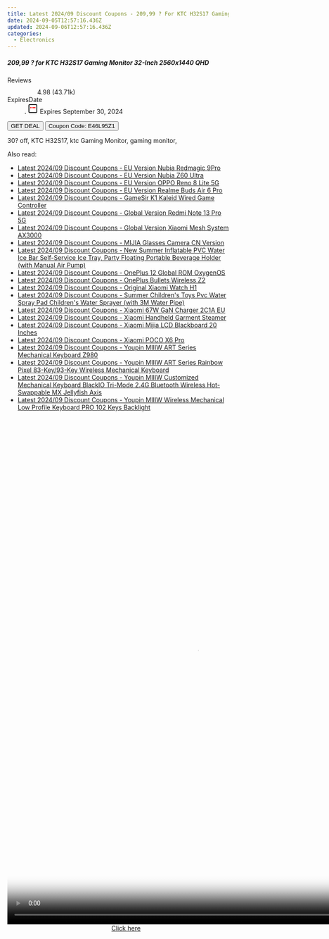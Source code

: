 ```yaml
---
title: Latest 2024/09 Discount Coupons - 209,99 ? For KTC H32S17 Gaming Monitor 32-Inch 2560X1440 QHD
date: 2024-09-05T12:57:16.436Z
updated: 2024-09-06T12:57:16.436Z
categories:
  - Electronics
---
```



<div class="max-w-4xl mx-auto grid grid-cols-1 lg:max-w-5xl lg:gap-x-20 lg:grid-cols-2">
  <div class="relative p-3 col-start-1 row-start-1 flex flex-col-reverse rounded-lg bg-gradient-to-t from-black/75 via-black/0 sm:bg-none sm:row-start-2 sm:p-0 lg:row-start-1">
    <h5 class="mt-1 text-lg font-semibold text-white sm:text-slate-900 md:text-2xl dark:sm:text-white">209,99 ? for KTC H32S17 Gaming Monitor 32-Inch 2560x1440 QHD</h5>
  </div>
  
  <div class="col-start-1 col-end-3 row-start-1 grid gap-4 sm:mb-6 sm:grid-cols-4 lg:col-start-2 lg:row-span-6 lg:row-end-6 lg:mb-0 lg:gap-6">
    
  </div>
  <dl class="row-start-2 mt-4 flex items-center text-xs font-medium sm:row-start-3 sm:mt-1 md:mt-2.5 lg:row-start-2">
    <dt class="sr-only">Reviews</dt>
    <dd class="flex items-center text-indigo-600 dark:text-indigo-400">
      <svg width="24" height="24" fill="none" aria-hidden="true" class="mr-1 stroke-current dark:stroke-indigo-500">
        <path d="m12 5 2 5h5l-4 4 2.103 5L12 16l-5.103 3L9 14l-4-4h5l2-5Z" stroke-width="2" stroke-linecap="round" stroke-linejoin="round" />
      </svg>
      <span>4.98 <span class="font-normal text-slate-400">(43.71k)</span></span>
    </dd>
    <dt class="sr-only">ExpiresDate</dt>
    <dd class="flex items-center">
      <svg width="2" height="2" aria-hidden="true" fill="currentColor" class="mx-3 text-slate-300">
        <circle cx="1" cy="1" r="1" />
      </svg>
      <svg width="24" height="24" viewBox="0 0 24 24" fill="none" stroke="currentColor" stroke-width="2">
        <rect x="3" y="3" width="18" height="18" rx="2" fill="#fff" />
        <path d="M6 10L18 10" stroke="red" stroke-width="2" fill="none" />
        <path d="M10 6L10 18" stroke="#fff" stroke-width="2" fill="none" />
      </svg>
      Expires September 30, 2024    </dd>
  </dl>
  <div class="col-start-1 row-start-3 mt-4 self-center sm:col-start-2 sm:row-span-2 sm:row-start-2 sm:mt-0 lg:col-start-1 lg:row-start-3 lg:row-end-4 lg:mt-6">
    <button type="button" onClick="javascript:window.open(decodeURIComponent('https%3A%2F%2Fwww.shareasale.com%2Fu.cfm%3Fd%3D1038529%26m%3D77450%26u%3D4338022'), '_blank');void(0);" class="rounded-lg bg-red-600 px-3 py-2 text-sm font-medium leading-6 text-white">GET DEAL</button>
    <button type="button" onClick="javascript:window.open(decodeURIComponent('https%3A%2F%2Fwww.shareasale.com%2Fu.cfm%3Fd%3D1038529%26m%3D77450%26u%3D4338022'), '_blank');void(0);" class="border-dashed border-2 border-indigo-600 bg-green-100 text-sm leading-6 font-medium py-2 px-3 rounded-lg">Coupon Code: E46L95Z1</button>
  </div>
  <p class="col-start-1 mt-4 text-sm leading-6 sm:col-span-2 lg:col-span-1 lg:row-start-4 lg:mt-6 dark:text-slate-400">
    30? off, 
KTC H32S17, ktc Gaming Monitor, gaming monitor,  </p>
</div>
<span class="atpl-alsoreadstyle">Also read:</span>
<div><ul>
<li><a href="https://coupons.techidaily.com/coupon-1117823-share-97331-sale/"><u>Latest 2024/09 Discount Coupons - EU Version Nubia Redmagic 9Pro</u></a></li>
<li><a href="https://coupons.techidaily.com/coupon-1117822-share-97331-sale/"><u>Latest 2024/09 Discount Coupons - EU Version Nubia Z60 Ultra</u></a></li>
<li><a href="https://coupons.techidaily.com/coupon-1117821-share-97331-sale/"><u>Latest 2024/09 Discount Coupons - EU Version OPPO Reno 8 Lite 5G</u></a></li>
<li><a href="https://coupons.techidaily.com/coupon-1117826-share-97331-sale/"><u>Latest 2024/09 Discount Coupons - EU Version Realme Buds Air 6 Pro</u></a></li>
<li><a href="https://coupons.techidaily.com/coupon-1117827-share-97331-sale/"><u>Latest 2024/09 Discount Coupons - GameSir K1 Kaleid Wired Game Controller</u></a></li>
<li><a href="https://coupons.techidaily.com/coupon-1117811-share-97331-sale/"><u>Latest 2024/09 Discount Coupons - Global Version Redmi Note 13 Pro 5G</u></a></li>
<li><a href="https://coupons.techidaily.com/coupon-1117824-share-97331-sale/"><u>Latest 2024/09 Discount Coupons - Global Version Xiaomi Mesh System AX3000</u></a></li>
<li><a href="https://coupons.techidaily.com/coupon-1117817-share-97331-sale/"><u>Latest 2024/09 Discount Coupons - MIJIA Glasses Camera CN Version</u></a></li>
<li><a href="https://coupons.techidaily.com/coupon-1117828-share-97331-sale/"><u>Latest 2024/09 Discount Coupons - New Summer Inflatable PVC Water Ice Bar Self-Service Ice Tray, Party Floating Portable Beverage Holder (with Manual Air Pump)</u></a></li>
<li><a href="https://coupons.techidaily.com/coupon-1117819-share-97331-sale/"><u>Latest 2024/09 Discount Coupons - OnePlus 12 Global ROM OxygenOS</u></a></li>
<li><a href="https://coupons.techidaily.com/coupon-1117825-share-97331-sale/"><u>Latest 2024/09 Discount Coupons - OnePlus Bullets Wireless Z2</u></a></li>
<li><a href="https://coupons.techidaily.com/coupon-1117812-share-97331-sale/"><u>Latest 2024/09 Discount Coupons - Original Xiaomi Watch H1</u></a></li>
<li><a href="https://coupons.techidaily.com/coupon-1117829-share-97331-sale/"><u>Latest 2024/09 Discount Coupons - Summer Children's Toys Pvc Water Spray Pad Children's Water Sprayer (with 3M Water Pipe)</u></a></li>
<li><a href="https://coupons.techidaily.com/coupon-1117830-share-97331-sale/"><u>Latest 2024/09 Discount Coupons - Xiaomi 67W GaN Charger 2C1A EU</u></a></li>
<li><a href="https://coupons.techidaily.com/coupon-1117831-share-97331-sale/"><u>Latest 2024/09 Discount Coupons - Xiaomi Handheld Garment Steamer</u></a></li>
<li><a href="https://coupons.techidaily.com/coupon-1117818-share-97331-sale/"><u>Latest 2024/09 Discount Coupons - Xiaomi Mijia LCD Blackboard 20 Inches</u></a></li>
<li><a href="https://coupons.techidaily.com/coupon-1117820-share-97331-sale/"><u>Latest 2024/09 Discount Coupons - Xiaomi POCO X6 Pro</u></a></li>
<li><a href="https://coupons.techidaily.com/coupon-1117816-share-97331-sale/"><u>Latest 2024/09 Discount Coupons - Youpin MIIIW ART Series Mechanical Keyboard Z980</u></a></li>
<li><a href="https://coupons.techidaily.com/coupon-1117813-share-97331-sale/"><u>Latest 2024/09 Discount Coupons - Youpin MIIIW ART Series Rainbow Pixel 83-Key/93-Key Wireless Mechanical Keyboard</u></a></li>
<li><a href="https://coupons.techidaily.com/coupon-1117814-share-97331-sale/"><u>Latest 2024/09 Discount Coupons - Youpin MIIIW Customized Mechanical Keyboard BlackIO Tri-Mode 2.4G Bluetooth Wireless Hot-Swappable MX Jellyfish Axis</u></a></li>
<li><a href="https://coupons.techidaily.com/coupon-1117815-share-97331-sale/"><u>Latest 2024/09 Discount Coupons - Youpin MIIIW Wireless Mechanical Low Profile Keyboard PRO 102 Keys Backlight</u></a></li>
</ul></div>

<ins class="adsbygoogle"
      style="display:block"
      data-ad-client="ca-pub-7571918770474297"
      data-ad-slot="8358498916"
      data-ad-format="auto"
      data-full-width-responsive="true"></ins>
<!-- affiliate ads begin -->
<span id="1542129">
					<video width="864" height="1152" style="cursor:pointer"
           poster="//a.impactradius-go.com/display-clicktoplayimage/1542129.png"
           onclick="if(!this.playClicked){this.play();this.setAttribute('controls',true);this.playClicked=true;}">
	   <source src="//a.impactradius-go.com/display-ad/16836-1542129">
	   <img src="//a.impactradius-go.com/display-clicktoplayimage/1542129.png" style="border: none; height: 100%; width: 100%; object-fit: contain">
	</video>
	<div style="width:540px;text-align:center"><a href="javascript:window.open(decodeURIComponent('https%3A%2F%2F25home.pxf.io%2Fc%2F5597632%2F1542129%2F16836'), '_blank');void(0);">Click here</a></div>
</span>
<img height="0" width="0" src="https://imp.pxf.io/i/5597632/1542129/16836" style="position:absolute;visibility:hidden;" border="0" />
<!-- affiliate ads end -->
